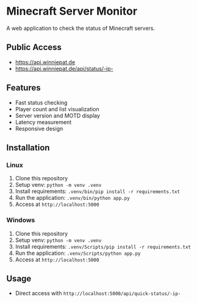 # Minecraft Server Monitor

A web application to check the status of Minecraft servers.

## Public Access
- https://api.winniepat.de
- https://api.winniepat.de/api/status/-ip-

## Features
- Fast status checking
- Player count and list visualization
- Server version and MOTD display
- Latency measurement
- Responsive design

## Installation

### Linux
1. Clone this repository
2. Setup venv: `python -m venv .venv`
3. Install requirements: `.venv/bin/pip install -r requirements.txt`
4. Run the application: `.venv/bin/python app.py`
5. Access at `http://localhost:5000`

### Windows
1. Clone this repository
2. Setup venv: `python -m venv .venv`
3. Install requirements: `.venv/Scripts/pip install -r requirements.txt`
4. Run the application: `.venv/Scripts/python app.py`
5. Access at `http://localhost:5000`

## Usage
- Direct access with `http://localhost:5000/api/quick-status/-ip-`
